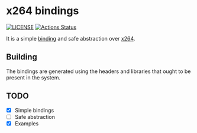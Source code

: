 # x264 bindings

[![LICENSE](https://img.shields.io/badge/license-MIT-blue.svg)](LICENSE)
[![Actions Status](https://github.com/rust-av/x264-rs/workflows/x264/badge.svg)](https://github.com/rust-av/x264-rs/actions)

It is a simple [binding][1] and safe abstraction over [x264][2].

## Building

The bindings are generated using the headers and libraries that ought to be present in the system.

## TODO
- [x] Simple bindings
- [ ] Safe abstraction
- [x] Examples

[1]: https://github.com/servo/rust-bindgen
[2]: https://code.videolan.org/videolan/x264
